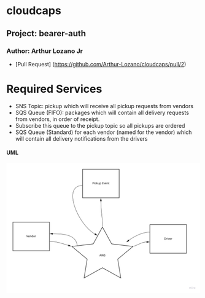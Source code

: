 # cloudcaps

## Project: bearer-auth

### Author: Arthur Lozano Jr


- [Pull Request] (https://github.com/Arthur-Lozano/cloudcaps/pull/2) 

# Required Services
- SNS Topic: pickup which will receive all pickup requests from vendors
- SQS Queue (FIFO): packages which will contain all delivery requests from vendors, in order of receipt.
- Subscribe this queue to the pickup topic so all pickups are ordered
- SQS Queue (Standard) for each vendor (named for the vendor) which will contain all delivery notifications from the drivers


#### UML

![UML](./assets/cloudcaps.jpg)
